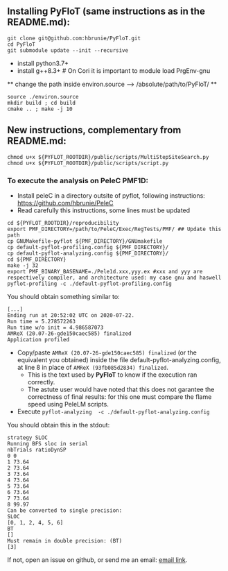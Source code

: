 ## Installing PyFloT (same instructions as in the README.md):

```
git clone git@github.com:hbrunie/PyFloT.git
cd PyFloT
git submodule update --init --recursive
```

* install python3.7+
* install g++8.3+ # On Cori it is important to module load PrgEnv-gnu

** change the path inside environ.source --> /absolute/path/to/PyFloT/ **

```
source ./environ.source
mkdir build ; cd build
cmake .. ; make -j 10
```

## New instructions, complementary from README.md:

```
chmod u+x ${PYFLOT_ROOTDIR}/public/scripts/MultiStepSiteSearch.py
chmod u+x ${PYFLOT_ROOTDIR}/public/scripts/script.py
```

### To execute the analysis on PeleC PMF1D:

* Install peleC in a directory outsite of pyflot, following instructions: https://github.com/hbrunie/PeleC
* Read carefully this instructions, some lines must be updated

```
cd ${PYFLOT_ROOTDIR}/reproducibility
export PMF_DIRECTORY=/path/to/PeleC/Exec/RegTests/PMF/ ## Update this path
cp GNUMakefile-pyflot ${PMF_DIRECTORY}/GNUmakefile
cp default-pyflot-profiling.config ${PMF_DIRECTORY}/
cp default-pyflot-analyzing.config ${PMF_DIRECTORY}/
cd ${PMF_DIRECTORY}
make -j 32
export PMF_BINARY_BASENAME=./Pele1d.xxx,yyy.ex #xxx and yyy are respectively compiler, and architecture used: my case gnu and haswell
pyflot-profiling -c ./default-pyflot-profiling.config
```

You should obtain something similar to:
```
[...]
Ending run at 20:52:02 UTC on 2020-07-22.
Run time = 5.278572263
Run time w/o init = 4.986587073
AMReX (20.07-26-gde150caec585) finalized
Application profiled
```

* Copy/paste `AMReX (20.07-26-gde150caec585) finalized` (or the equivalent you obtained) inside the file default-pyflot-analyzing.config, at line 8
in place of `AMReX (93fb085d2834) finalized`.
    * This is the text used by **PyFloT** to know if the execution ran correctly.
    * The astute user would have noted that this does not garantee the correctness of final results: for this one must compare the flame speed using PeleLM scripts.
* Execute `pyflot-analyzing  -c ./default-pyflot-analyzing.config`

You should obtain this in the stdout:

```
strategy SLOC
Running BFS sloc in serial
nbTrials ratioDynSP
0 0
1 73.64
2 73.64
3 73.64
4 73.64
5 73.64
6 73.64
7 73.64
8 99.97
Can be converted to single precision: 
SLOC
[0, 1, 2, 4, 5, 6]
BT
[]
Must remain in double precision: (BT)
[3]
```
If not, open an issue on github, or send me an email: [email link](hbrunie@lbl.gov).
